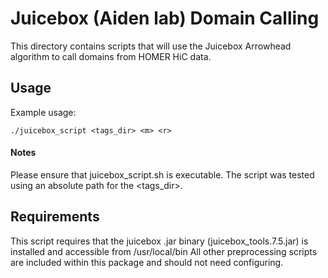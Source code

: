 # Juicebox (Aiden lab) Domain Calling

This directory contains scripts that will use the Juicebox Arrowhead algorithm to call domains from HOMER HiC data.

## Usage

Example usage:
```
./juicebox_script <tags_dir> <m> <r>
```

#### Notes
Please ensure that juicebox_script.sh is executable.
The script was tested using an absolute path for the <tags_dir>.

## Requirements

This script requires that the juicebox .jar binary (juicebox_tools.7.5.jar) is installed and accessible from /usr/local/bin
All other preprocessing scripts are included within this package and should not need configuring.
